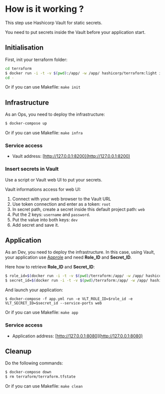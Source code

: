 # How is it working ?

This step use Hashicorp Vault for static secrets.

You need to put secrets inside the Vault before your application start.

## Initialisation

First, init your terraform folder:

```bash
cd terraform
$ docker run -i -t -v $(pwd):/app/ -w /app/ hashicorp/terraform:light init
cd -
```

Or if you can use Makefile: `make init`

## Infrastructure

As an Ops, you need to deploy the infrastructure:

```bash
$ docker-compose up
```

Or if you can use Makefile: `make infra`

### Service access

* Vault address: [http://127.0.0.1:8200](http://127.0.0.1:8200)

### Insert secrets in Vault

Use a script or Vault web UI to put your secrets.

Vault informations access for web UI:

1. Connect with your web browser to the Vault URL
2. Use token connection and enter as a token: `root`
3. In secret path, create a secret inside this default project path: `web`
4. Put the 2 keys: `username` and `password`.
5. Put the value into both keys: `dev`
6. Add secret and save it.

## Application

As an Dev, you need to deploy the infrastructure. In this case, using Vault, your application use [Approle](https://www.vaultproject.io/docs/auth/approle.html) and need **Role_ID** and **Secret_ID**.

Here how to retrieve **Role_ID** and **Secret_ID**:

```bash
$ role_id=$(docker run -i -t -v $(pwd)/terraform:/app/ -w /app/ hashicorp/terraform:light output approle_role_id)
$ secret_id=$(docker run -i -t -v $(pwd)/terraform:/app/ -w /app/ hashicorp/terraform:light output approle_secret_id)
```

And launch your application:

```
$ docker-compose -f app.yml run -e VLT_ROLE_ID=$role_id -e VLT_SECRET_ID=$secret_id --service-ports web
```

Or if you can use Makefile: `make app`

### Service access

* Application address: [http://127.0.0.1:8080](http://127.0.0.1:8080)

## Cleanup

Do the following commands:

```bash
$ docker-compose down
$ rm terraform/terraform.tfstate
```

Or if you can use Makefile: `make clean`
